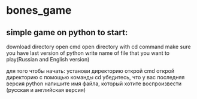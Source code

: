 # bones_game
simple game on python
to start:
--------------------
download directory
open cmd
open directory with cd command
make sure you have last version of python
write name of file that you want to play(Russian and English version)

для того чтобы начать:
установи директорию
открой cmd
открой директорию с помощью команды cd
убедитесь, что у вас последняя версия python
напишите имя файла, который хотите воспроизвести (русская и английская версия)
